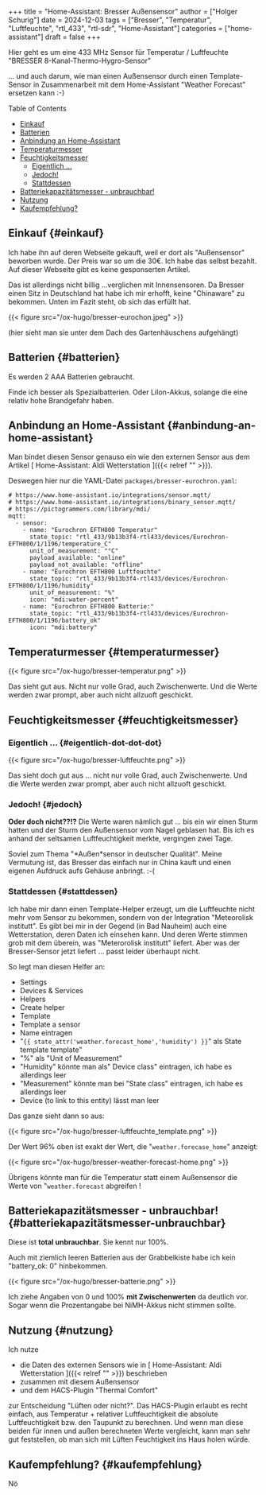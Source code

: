 +++
title = "Home-Assistant: Bresser Außensensor"
author = ["Holger Schurig"]
date = 2024-12-03
tags = ["Bresser", "Temperatur", "Luftfeuchte", "rtl_433", "rtl-sdr", "Home-Assistant"]
categories = ["home-assistant"]
draft = false
+++

Hier geht es um eine 433 MHz Sensor für Temperatur / Luftfeuchte
"BRESSER 8-Kanal-Thermo-Hygro-Sensor"

... und auch darum, wie man einen Außensensor durch einen
Template-Sensor in Zusammenarbeit mit dem Home-Assistant "Weather
Forecast" ersetzen kann :-)

<!--more-->

<div class="ox-hugo-toc toc">

<div class="heading">Table of Contents</div>

- [Einkauf](#einkauf)
- [Batterien](#batterien)
- [Anbindung an Home-Assistant](#anbindung-an-home-assistant)
- [Temperaturmesser](#temperaturmesser)
- [Feuchtigkeitsmesser](#feuchtigkeitsmesser)
    - [Eigentlich ...](#eigentlich-dot-dot-dot)
    - [Jedoch!](#jedoch)
    - [Stattdessen](#stattdessen)
- [Batteriekapazitätsmesser - unbrauchbar!](#batteriekapazitätsmesser-unbrauchbar)
- [Nutzung](#nutzung)
- [Kaufempfehlung?](#kaufempfehlung)

</div>
<!--endtoc-->


## Einkauf {#einkauf}

Ich habe ihn auf deren Webseite gekauft, weil er dort als
"Außensensor" beworben wurde. Der Preis war so um die 30€. Ich habe
das selbst bezahlt. Auf dieser Webseite gibt es keine gesponserten
Artikel.

Das ist allerdings nicht billig ...verglichen mit Innensensoren. Da
Bresser einen Sitz in Deutschland hat habe ich mir erhofft, keine
"Chinaware" zu bekommen. Unten im Fazit steht, ob sich das erfüllt hat.

{{< figure src="/ox-hugo/bresser-eurochon.jpeg" >}}

(hier sieht man sie unter dem Dach des Gartenhäuschens aufgehängt)


## Batterien {#batterien}

Es werden 2 AAA Batterien gebraucht.

Finde ich besser als Spezialbatterien. Oder LiIon-Akkus, solange die
eine relativ hohe Brandgefahr haben.


## Anbindung an Home-Assistant {#anbindung-an-home-assistant}

Man bindet diesen Sensor genauso ein wie den externen Sensor aus dem
Artikel [ Home-Assistant: Aldi Wetterstation ]({{< relref "" >}}).

Deswegen hier nur die YAML-Datei `packages/bresser-eurochron.yaml`:

```text
# https://www.home-assistant.io/integrations/sensor.mqtt/
# https://www.home-assistant.io/integrations/binary_sensor.mqtt/
# https://pictogrammers.com/library/mdi/
mqtt:
  - sensor:
    - name: "Eurochron EFTH800 Temperatur"
      state_topic: "rtl_433/9b13b3f4-rtl433/devices/Eurochron-EFTH800/1/1196/temperature_C"
      unit_of_measurement: "°C"
      payload_available: "online"
      payload_not_available: "offline"
    - name: "Eurochron EFTH800 Luftfeuchte"
      state_topic: "rtl_433/9b13b3f4-rtl433/devices/Eurochron-EFTH800/1/1196/humidity"
      unit_of_measurement: "%"
      icon: "mdi:water-percent"
    - name: "Eurochron EFTH800 Batterie:"
      state_topic: "rtl_433/9b13b3f4-rtl433/devices/Eurochron-EFTH800/1/1196/battery_ok"
      icon: "mdi:battery"
```


## Temperaturmesser {#temperaturmesser}

{{< figure src="/ox-hugo/bresser-temperatur.png" >}}

Das sieht gut aus. Nicht nur volle Grad, auch Zwischenwerte. Und die
Werte werden zwar prompt, aber auch nicht allzuoft geschickt.


## Feuchtigkeitsmesser {#feuchtigkeitsmesser}


### Eigentlich ... {#eigentlich-dot-dot-dot}

{{< figure src="/ox-hugo/bresser-luftfeuchte.png" >}}

Das sieht doch gut aus ... nicht nur volle Grad, auch Zwischenwerte. Und die
Werte werden zwar prompt, aber auch nicht allzuoft geschickt.


### Jedoch! {#jedoch}

**Oder doch nicht??!?** Die Werte waren nämlich gut ... bis ein wir
einen Sturm hatten und der Sturm den Außensensor vom Nagel geblasen
hat. Bis ich es anhand der seltsamen Luftfeuchtigkeit merkte,
vergingen zwei Tage.

Soviel zum Thema "\*Außen\*sensor in deutscher Qualität". Meine
Vermutung ist, das Bresser das einfach nur in China kauft und einen
eigenen Aufdruck aufs Gehäuse anbringt. :-(


### Stattdessen {#stattdessen}

Ich habe mir dann einen Template-Helper erzeugt, um die Luftfeuchte
nicht mehr vom Sensor zu bekommen, sondern von der Integration
"Meteorolisk institutt". Es gibt bei mir in der Gegend (in Bad
Nauheim) auch eine Wetterstation, deren Daten ich einsehen kann. Und
deren Werte stimmen grob mit dem überein, was "Meterorolisk institutt"
liefert. Aber was der Bresser-Sensor jetzt liefert ... passt leider
überhaupt nicht.

So legt man diesen Helfer an:

-   Settings
-   Devices &amp; Services
-   Helpers
-   Create helper
-   Template
-   Template a sensor
-   Name eintragen
-   "`{{ state_attr('weather.forecast_home','humidity') }}`" als State template
    template"
-   "%" als "Unit of Measurement"
-   "Humidity" könnte man als" Device class" eintragen, ich habe es allerdings leer
-   "Measurement" könnte man bei "State class" eintragen, ich habe es
    allerdings leer
-   Device (to link to this entity) lässt man leer

Das ganze sieht dann so aus:

{{< figure src="/ox-hugo/bresser-luftfeuchte_template.png" >}}

Der Wert 96% oben ist exakt der Wert, die "`weather.forecase_home`" anzeigt:

{{< figure src="/ox-hugo/bresser-weather-forecast-home.png" >}}

Übrigens könnte man für die Temperatur statt einem Außensensor die
Werte von "`weather.forecast` abgreifen !


## Batteriekapazitätsmesser - unbrauchbar! {#batteriekapazitätsmesser-unbrauchbar}

Diese ist **total unbrauchbar**. Sie kennt nur 100%.

Auch mit ziemlich leeren Batterien aus der Grabbelkiste habe ich kein
"battery_ok: 0" hinbekommen.

{{< figure src="/ox-hugo/bresser-batterie.png" >}}

Ich ziehe Angaben von 0 und 100% **mit Zwischenwerten** da deutlich vor.
Sogar wenn die Prozentangabe bei NiMH-Akkus nicht stimmen sollte.


## Nutzung {#nutzung}

Ich nutze

-   die Daten des externen Sensors wie in  [ Home-Assistant: Aldi Wetterstation ]({{< relref "" >}}) beschrieben
-   zusammen mit diesem Außensensor
-   und dem HACS-Plugin "Thermal Comfort"

zur Entscheidung "Lüften oder nicht?". Das HACS-Plugin erlaubt es
recht einfach, aus Temperatur + relativer Luftfeuchtigkeit die
absolute Luftfeuchtigkeit bzw. den Taupunkt zu berechnen. Und wenn man
diese beiden für innen und außen berechneten Werte vergleicht, kann
man sehr gut feststellen, ob man sich mit Lüften Feuchtigkeit ins Haus
holen würde.


## Kaufempfehlung? {#kaufempfehlung}

Nö
